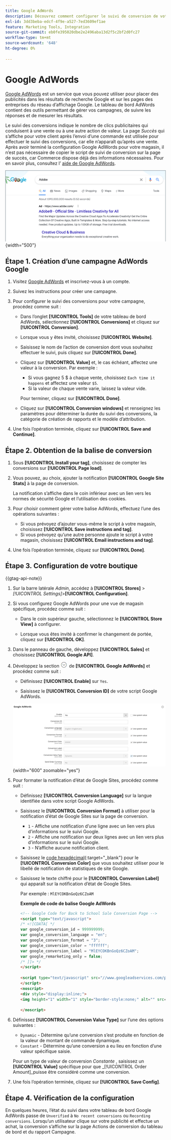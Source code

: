 ```yaml
---
title: Google AdWords
description: Découvrez comment configurer le suivi de conversion de votre boutique Commerce pour Google AdWords afin de mesurer les clics publicitaires conduisant à une vente ou à une autre action de valeur.
exl-id: 3dd3beba-edcf-4f9e-a527-7ed3609ef1ae
feature: Marketing Tools, Integration
source-git-commit: eb0fe395020dbe2e2496aba13d2f5c2bf2d0fc27
workflow-type: tm+mt
source-wordcount: '648'
ht-degree: 0%

---
```


# Google AdWords

[Google AdWords][1] est un service que vous pouvez utiliser pour placer des publicités dans les résultats de recherche Google et sur les pages des entreprises du réseau d’affichage Google. Le tableau de bord AdWords contient des outils permettant de gérer vos campagnes, de suivre les réponses et de mesurer les résultats.

Le suivi des conversions indique le nombre de clics publicitaires qui conduisent à une vente ou à une autre action de valeur. La page _Succès_ qui s’affiche pour votre client après l’envoi d’une commande est utilisée pour effectuer le suivi des conversions, car elle n’apparaît qu’après une vente. Après avoir terminé la configuration Google AdWords pour votre magasin, il n’est pas nécessaire de copier le script de suivi de conversion sur la page de succès, car Commerce dispose déjà des informations nécessaires. Pour en savoir plus, consultez l’ [aide de Google AdWords][2].

![Adobe la publicité dans les résultats de recherche Google](./assets/google-adwords-adobe-ad.png){width="500"}

## Étape 1. Création d’une campagne AdWords Google

1. Visitez [Google AdWords][3] et inscrivez-vous à un compte.

1. Suivez les instructions pour créer une campagne.

1. Pour configurer le suivi des conversions pour votre campagne, procédez comme suit :

   - Dans l’onglet **[!UICONTROL Tools]** de votre tableau de bord AdWords, sélectionnez **[!UICONTROL Conversions]** et cliquez sur **[!UICONTROL Conversion]**.

   - Lorsque vous y êtes invité, choisissez **[!UICONTROL Website]**.

   - Saisissez le nom de l’action de conversion dont vous souhaitez effectuer le suivi, puis cliquez sur **[!UICONTROL Done]**.

   - Cliquez sur **[!UICONTROL Value]** et, le cas échéant, affectez une valeur à la conversion. Par exemple :

      - Si vous gagnez 5 $ à chaque vente, choisissez `Each time it happens` et affectez une valeur `$5`.
      - Si la valeur de chaque vente varie, laissez la valeur vide.

     Pour terminer, cliquez sur **[!UICONTROL Done]**.

   - Cliquez sur **[!UICONTROL Conversion windows]** et renseignez les paramètres pour déterminer la durée du suivi des conversions, la catégorie de création de rapports et le modèle d’attribution.

1. Une fois l’opération terminée, cliquez sur **[!UICONTROL Save and Continue]**.

## Étape 2. Obtention de la balise de conversion

1. Sous **[!UICONTROL Install your tag]**, choisissez de compter les conversions sur **[!UICONTROL Page load]**.

1. Vous pouvez, au choix, ajouter la notification **[!UICONTROL Google Site Stats]** à la page de conversion.

   La notification s’affiche dans le coin inférieur avec un lien vers les normes de sécurité Google et l’utilisation des cookies.

1. Pour choisir comment gérer votre balise AdWords, effectuez l’une des opérations suivantes :

   - Si vous prévoyez d’ajouter vous-même le script à votre magasin, choisissez **[!UICONTROL Save instructions and tag]**.
   - Si vous prévoyez qu’une autre personne ajoute le script à votre magasin, choisissez **[!UICONTROL Email instructions and tag]**.

1. Une fois l’opération terminée, cliquez sur **[!UICONTROL Done]**.

## Étape 3. Configuration de votre boutique

{{gtag-api-note}}

1. Sur la barre latérale _Admin_, accédez à **[!UICONTROL Stores]** > _[!UICONTROL Settings]_>**[!UICONTROL Configuration]**.

1. Si vous configurez Google AdWords pour une vue de magasin spécifique, procédez comme suit :

   - Dans le coin supérieur gauche, sélectionnez le **[!UICONTROL Store View]** à configurer.

   - Lorsque vous êtes invité à confirmer le changement de portée, cliquez sur **[!UICONTROL OK]**.

1. Dans le panneau de gauche, développez **[!UICONTROL Sales]** et choisissez **[!UICONTROL Google API]**.

1. Développez la section ![Sélecteur d’extension](../assets/icon-display-expand.png) de **[!UICONTROL Google AdWords]** et procédez comme suit :

   - Définissez **[!UICONTROL Enable]** sur `Yes`.

   - Saisissez le **[!UICONTROL Conversion ID]** de votre script Google AdWords.

   ![Configuration des ventes - API Google Ads](../configuration-reference/sales/assets/google-api-google-adwords.png){width="600" zoomable="yes"}

1. Pour formater la notification d’état de Google Sites, procédez comme suit :

   - Définissez **[!UICONTROL Conversion Language]** sur la langue identifiée dans votre script Google AdWords.

   - Saisissez le **[!UICONTROL Conversion Format]** à utiliser pour la notification d’état de Google Sites sur la page de conversion.

      - `1` - Affiche une notification d’une ligne avec un lien vers plus d’informations sur le suivi Google.
      - `2` - Affiche une notification sur deux lignes avec un lien vers plus d’informations sur le suivi Google.
      - `3` - N’affiche aucune notification client.

   - Saisissez le [code hexadécimal][4]{:target=&quot;_blank&quot;} pour le **[!UICONTROL Conversion Color]** que vous souhaitez utiliser pour le libellé de notification de statistiques de site Google.

   - Saisissez le texte chiffré pour le **[!UICONTROL Conversion Label]** qui apparaît sur la notification d’état de Google Sites.

     Par exemple : `MlEYCOKBnGoQz6CZoAM`

     **Exemple de code de balise Google AdWords**

     ```html
     <!-- Google Code for Back to School Sale Conversion Page -->
     <script type="text/javascript">
     /* <![CDATA[ */
     var google_conversion_id = 999999999;
     var google_conversion_language = "en";
     var google_conversion_format = "3";
     var google_conversion_color = "ffffff";
     var google_conversion_label = "MlEYCOKBnGoQz6CZoAM";
     var google_remarketing_only = false;
     /* ]]> */
     </script>
     
     <script type="text/javascript" src="//www.googleadservices.com/pagead/conversion.js">
     </script>
     <noscript>
     <div style="display:inline;">
     <img height="1" width="1" style="border-style:none;" alt="" src="//www.googleadservices.com/pagead/conversion/872829007/?label=MlEYCOKBnGoQz6CZoAM&amp;guid=ON&amp;script=0"/>
     
     </noscript>
     ```

1. Définissez **[!UICONTROL Conversion Value Type]** sur l’une des options suivantes :

   - `Dynamic` - Détermine qu’une conversion s’est produite en fonction de la valeur de montant de commande dynamique.
   - `Constant` - Détermine qu’une conversion a eu lieu en fonction d’une valeur spécifique saisie.

   Pour un type de valeur de conversion _Constante_ , saisissez un **[!UICONTROL Value]** spécifique pour que _[!UICONTROL Order Amount]_puisse être considéré comme une conversion.

1. Une fois l’opération terminée, cliquez sur **[!UICONTROL Save Config]**.

## Étape 4. Vérification de la configuration

En quelques heures, l’état du suivi dans votre tableau de bord Google AdWords passe de `Unverified` à `No recent conversions` ou `Recording conversions`. Lorsqu’un utilisateur clique sur votre publicité et effectue un achat, la conversion s’affiche sur la page Actions de conversion du tableau de bord et du rapport Campagne.

[1]: https://www.google.com/adwords/
[2]: https://support.google.com/adwords/answer/6095821
[3]: https://ads.google.com/
[4]: https://www.w3schools.com/colors/colors_picker.asp
